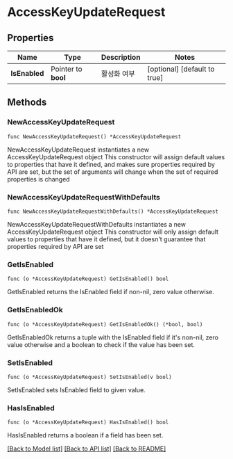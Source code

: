 # AccessKeyUpdateRequest

## Properties

Name | Type | Description | Notes
------------ | ------------- | ------------- | -------------
**IsEnabled** | Pointer to **bool** | 활성화 여부 | [optional] [default to true]

## Methods

### NewAccessKeyUpdateRequest

`func NewAccessKeyUpdateRequest() *AccessKeyUpdateRequest`

NewAccessKeyUpdateRequest instantiates a new AccessKeyUpdateRequest object
This constructor will assign default values to properties that have it defined,
and makes sure properties required by API are set, but the set of arguments
will change when the set of required properties is changed

### NewAccessKeyUpdateRequestWithDefaults

`func NewAccessKeyUpdateRequestWithDefaults() *AccessKeyUpdateRequest`

NewAccessKeyUpdateRequestWithDefaults instantiates a new AccessKeyUpdateRequest object
This constructor will only assign default values to properties that have it defined,
but it doesn't guarantee that properties required by API are set

### GetIsEnabled

`func (o *AccessKeyUpdateRequest) GetIsEnabled() bool`

GetIsEnabled returns the IsEnabled field if non-nil, zero value otherwise.

### GetIsEnabledOk

`func (o *AccessKeyUpdateRequest) GetIsEnabledOk() (*bool, bool)`

GetIsEnabledOk returns a tuple with the IsEnabled field if it's non-nil, zero value otherwise
and a boolean to check if the value has been set.

### SetIsEnabled

`func (o *AccessKeyUpdateRequest) SetIsEnabled(v bool)`

SetIsEnabled sets IsEnabled field to given value.

### HasIsEnabled

`func (o *AccessKeyUpdateRequest) HasIsEnabled() bool`

HasIsEnabled returns a boolean if a field has been set.


[[Back to Model list]](../README.md#documentation-for-models) [[Back to API list]](../README.md#documentation-for-api-endpoints) [[Back to README]](../README.md)


